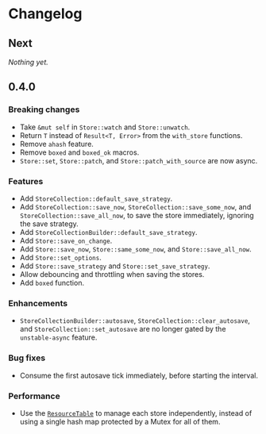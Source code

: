 # Changelog

## Next

_Nothing yet._

## 0.4.0

### Breaking changes

- Take `&mut self` in `Store::watch` and `Store::unwatch`.
- Return `T` instead of `Result<T, Error>` from the `with_store` functions.
- Remove `ahash` feature.
- <Feature name="unstable-async" /> Remove `boxed` and `boxed_ok` macros.
- <Feature name="unstable-async" /> `Store::set`, `Store::patch`, and `Store::patch_with_source` are now async.

### Features

- Add `StoreCollection::default_save_strategy`.
- Add `StoreCollection::save_now`, `StoreCollection::save_some_now`, and `StoreCollection::save_all_now`, to save the store immediately, ignoring the save strategy.
- Add `StoreCollectionBuilder::default_save_strategy`.
- Add `Store::save_on_change`.
- Add `Store::save_now`, `Store::same_some_now`, and `Store::save_all_now`.
- Add `Store::set_options`.
- Add `Store::save_strategy` and `Store::set_save_strategy`.
- Allow debouncing and throttling when saving the stores.
- <Feature name="unstable-async" /> Add `boxed` function.

### Enhancements

- `StoreCollectionBuilder::autosave`, `StoreCollection::clear_autosave`, and `StoreCollection::set_autosave` are no longer gated by the `unstable-async` feature.

### Bug fixes

- Consume the first autosave tick immediately, before starting the interval.

### Performance

- Use the [`ResourceTable`](https://docs.rs/tauri/latest/tauri/struct.ResourceTable.html#) to manage each store independently, instead of using a single hash map protected by a Mutex for all of them.

